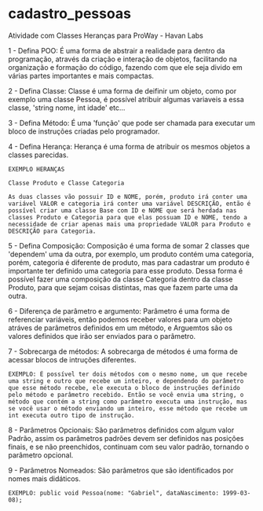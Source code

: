 # cadastro_pessoas
Atividade com Classes Heranças para ProWay - Havan Labs


1 - Defina POO: É uma forma de abstrair a realidade para dentro da programação, através da criação e interação de objetos, facilitando na organização e formação do código, fazendo com que ele seja divido em várias partes importantes e mais compactas.

2 - Defina Classe: Classe é uma forma de deifinir um objeto, como por exemplo uma classe Pessoa, é possível atribuir algumas variaveis a essa classe, 'string nome, int idade' etc...

3 - Defina Método: É uma 'função' que pode ser chamada para executar um bloco de instruções criadas pelo programador.

4 - Defina Herança: Herança é uma forma de atribuir os mesmos objetos a classes parecidas.

	EXEMPLO HERANÇAS
	
	Classe Produto e Classe Categoria

	As duas classes vão possuir ID e NOME, porém, produto irá conter uma variável VALOR e categoria irá conter uma variável DESCRIÇÃO, então é possível criar uma classe Base com ID e NOME que será herdada nas classes Produto e Categoria para que elas possuam ID e NOME, tendo a necessidade de criar apenas mais uma propriedade VALOR para Produto e DESCRIÇÃO para Categoria.

5 - Defina Composição: Composição é uma forma de somar 2 classes que 'dependem' uma da outra, por exemplo, um produto contém uma categoria, porém, categoria é diferente de produto, mas para cadastrar um produto é importante ter definido uma categoria para esse produto. Dessa forma é possível fazer uma composição da classe Categoria dentro da classe Produto, para que sejam coisas distintas, mas que fazem parte uma da outra.

6 - Diferença de parâmetro e argumento: Parâmetro é uma forma de referenciar variáveis, então podemos receber valores para um objeto atráves de parâmetros definidos em um método, e Arguemtos são os valores definidos que irão ser enviados para o parâmetro.

7 - Sobrecarga de métodos: A sobrecarga de métodos é uma forma de acessar blocos de intruções diferentes.
	 
	EXEMPLO: É possível ter dois métodos com o mesmo nome, um que recebe uma string e outro que recebe um inteiro, e dependendo do parâmetro que esse método recebe, ele executa o bloco de instruções definido pelo método e parâmetro recebido. Então se você envia uma string, o método que contém a string como parâmetro executa uma instrução, mas se você usar o método enviando um inteiro, esse método que recebe um int executa outro tipo de instrução.

8 - Parâmetros Opcionais: São parâmetros definidos com algum valor Padrão, assim os parâmetros padrões devem ser definidos nas posições finais, e se não preenchidos, continuam com seu valor padrão, tornando o parâmetro opcional.

9 - Parâmetros Nomeados: São parâmetros que são identificados por nomes mais didáticos.
		
	EXEMPLO: public void Pessoa(nome: "Gabriel", dataNascimento: 1999-03-08);